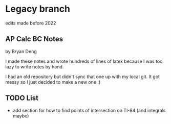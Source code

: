 # Legacy branch

edits made before 2022

## AP Calc BC Notes

by Bryan Deng

I made these notes and wrote hundreds of lines of latex because I was too lazy to write notes by hand.

I had an old repository but didn't sync that one up with my local git. It got messy so I just decided to make a new one :)

## TODO List

- add section for how to find points of intersection on TI-84 (and integrals maybe)
